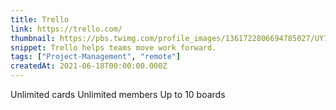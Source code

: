 ```yaml
---
title: Trello
link: https://trello.com/
thumbnail: https://pbs.twimg.com/profile_images/1361722806694785027/UY7DlO0a_400x400.png
snippet: Trello helps teams move work forward.
tags: ["Project-Management", "remote"]
createdAt: 2021-06-18T00:00:00.000Z
---
```

Unlimited cards
Unlimited members
Up to 10 boards